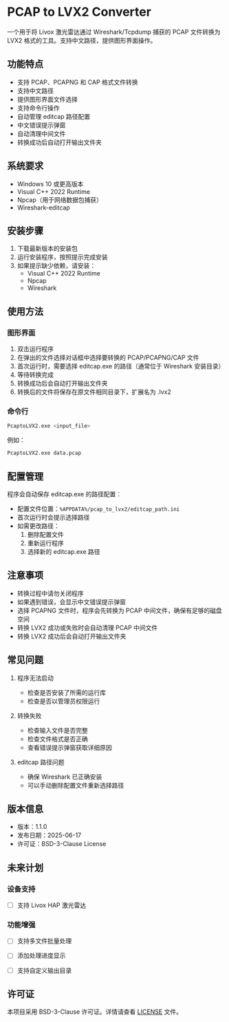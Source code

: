 # PCAP to LVX2 Converter

一个用于将 Livox 激光雷达通过 Wireshark/Tcpdump 捕获的 PCAP 文件转换为 LVX2 格式的工具。支持中文路径，提供图形界面操作。

## 功能特点

- 支持 PCAP、PCAPNG 和 CAP 格式文件转换
- 支持中文路径
- 提供图形界面文件选择
- 支持命令行操作
- 自动管理 editcap 路径配置
- 中文错误提示弹窗
- 自动清理中间文件
- 转换成功后自动打开输出文件夹

## 系统要求

- Windows 10 或更高版本
- Visual C++ 2022 Runtime
- Npcap（用于网络数据包捕获）
- Wireshark-editcap

## 安装步骤

1. 下载最新版本的安装包
2. 运行安装程序，按照提示完成安装
3. 如果提示缺少依赖，请安装：
   - Visual C++ 2022 Runtime
   - Npcap
   - Wireshark

## 使用方法

### 图形界面

1. 双击运行程序
2. 在弹出的文件选择对话框中选择要转换的 PCAP/PCAPNG/CAP 文件
3. 首次运行时，需要选择 editcap.exe 的路径（通常位于 Wireshark 安装目录）
4. 等待转换完成
5. 转换成功后会自动打开输出文件夹
6. 转换后的文件将保存在原文件相同目录下，扩展名为 .lvx2

### 命令行

```bash
PcaptoLVX2.exe <input_file>
```

例如：
```bash
PcaptoLVX2.exe data.pcap
```

## 配置管理

程序会自动保存 editcap.exe 的路径配置：
- 配置文件位置：`%APPDATA%/pcap_to_lvx2/editcap_path.ini`
- 首次运行时会提示选择路径
- 如需更改路径：
  1. 删除配置文件
  2. 重新运行程序
  3. 选择新的 editcap.exe 路径

## 注意事项

- 转换过程中请勿关闭程序
- 如果遇到错误，会显示中文错误提示弹窗
- 选择 PCAPNG 文件时，程序会先转换为 PCAP 中间文件，确保有足够的磁盘空间
- 转换 LVX2 成功或失败时会自动清理 PCAP 中间文件
- 转换 LVX2 成功后会自动打开输出文件夹

## 常见问题

1. 程序无法启动
   - 检查是否安装了所需的运行库
   - 检查是否以管理员权限运行

2. 转换失败
   - 检查输入文件是否完整
   - 检查文件格式是否正确
   - 查看错误提示弹窗获取详细原因

3. editcap 路径问题
   - 确保 Wireshark 已正确安装
   - 可以手动删除配置文件重新选择路径

## 版本信息

- 版本：1.1.0
- 发布日期：2025-06-17
- 许可证：BSD-3-Clause License

## 未来计划

### 设备支持
- [ ] 支持 Livox HAP 激光雷达

### 功能增强
- [ ] 支持多文件批量处理
- [ ] 添加处理进度显示
- [ ] 支持自定义输出目录


## 许可证

本项目采用 BSD-3-Clause 许可证。详情请查看 [LICENSE](LICENSE) 文件。 
